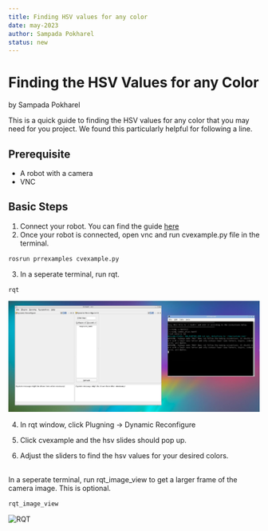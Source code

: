 ```yaml
---
title: Finding HSV values for any color
date: may-2023
author: Sampada Pokharel
status: new
---
```

# Finding the HSV Values for any Color

by Sampada Pokharel

This is a quick guide to finding the HSV values for any color that you may need for you project. We found this particularly helpful for following a line.

## Prerequisite

- A robot with a camera
- VNC

## Basic Steps

1. Connect your robot. You can find the guide <a href = "https://campus-rover.gitbook.io/lab-notebook/bru/connect-to-robot"> here </a>
2. Once your robot is connected, open vnc and run cvexample.py file in the terminal.

```bash
rosrun prrexamples cvexample.py
```

3. In a seperate terminal, run rqt.

```bash
rqt
```

![RQT](../../images/rqt.png)

4. In rqt window, click Plugning -> Dynamic Reconfigure

5. Click cvexample and the hsv slides should pop up.

6. Adjust the sliders to find the hsv values for your desired colors.

<br>
In a seperate terminal, run rqt_image_view to get a larger frame of the camera image. This is optional.

```bash
rqt_image_view
```

![RQT](../images/rqt_image_view.png)
